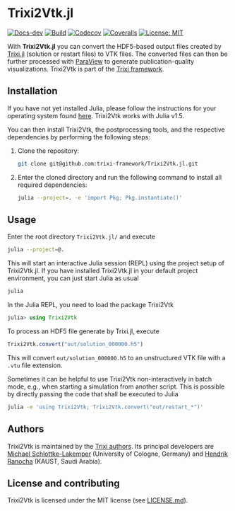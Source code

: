 # Trixi2Vtk.jl

<!-- [![Docs-stable](https://img.shields.io/badge/docs-stable-blue.svg)](https://trixi-framework.github.io/Trixi2Vtk.jl/stable) -->
[![Docs-dev](https://img.shields.io/badge/docs-dev-blue.svg)](https://trixi-framework.github.io/Trixi2Vtk.jl/dev)
[![Build](https://travis-ci.com/trixi-framework/Trixi2Vtk.jl.svg?branch=master)](https://travis-ci.com/trixi-framework/Trixi2Vtk.jl)
[![Codecov](https://codecov.io/gh/trixi-framework/Trixi2Vtk.jl/branch/master/graph/badge.svg)](https://codecov.io/gh/trixi-framework/Trixi2Vtk.jl)
[![Coveralls](https://coveralls.io/repos/github/trixi-framework/Trixi2Vtk.jl/badge.svg?branch=master)](https://coveralls.io/github/trixi-framework/Trixi2Vtk.jl?branch=master)
[![License: MIT](https://img.shields.io/badge/License-MIT-success.svg)](https://opensource.org/licenses/MIT)
<!-- [![GitHub commits since tagged version](https://img.shields.io/github/commits-since/trixi-framework/Trixi2Vtk.jl/v0.1.0.svg?style=social&logo=github)](https://github.com/trixi-framework/Trixi2Vtk.jl) -->

With **Trixi2Vtk.jl** you can convert the HDF5-based output files created by
[Trixi.jl](https://github.com/trixi-framework/Trixi.jl) (solution or restart
files) to VTK files. The converted files can then be further processed with
[ParaView](https://www.paraview.org) to generate publication-quality
visualizations. Trixi2Vtk is part of the [Trixi
framework](https://github.com/trixi-framework).


## Installation
If you have not yet installed Julia, please follow the instructions for your
operating system found [here](https://julialang.org/downloads/platform/).
Trixi2Vtk works with Julia v1.5.

You can then install Trixi2Vtk, the postprocessing tools, and the respective dependencies by
performing the following steps:

  1. Clone the repository:
     ```bash
     git clone git@github.com:trixi-framework/Trixi2Vtk.jl.git
     ```
  2. Enter the cloned directory and run the following command to install all
     required dependencies:
     ```bash
     julia --project=. -e 'import Pkg; Pkg.instantiate()'
     ```


## Usage
Enter the root directory `Trixi2Vtk.jl/` and execute
```bash
julia --project=@.
```
This will start an interactive Julia session (REPL) using the project setup
of Trixi2Vtk.jl. If you have installed Trixi2Vtk.jl in your default project environment,
you can just start Julia as usual
```bash
julia
```
In the Julia REPL, you need to load the package Trixi2Vtk
```julia
julia> using Trixi2Vtk
```
To process an HDF5 file generate by Trixi.jl, execute
```julia
Trixi2Vtk.convert("out/solution_000000.h5")
```
This will convert `out/solution_000000.h5` to an unstructured VTK file with a
`.vtu` file extension.

Sometimes it can be helpful to use Trixi2Vtk non-interactively in batch mode, e.g.,
when starting a simulation from another script. This is possible by directly passing
the code that shall be executed to Julia
```bash
julia -e 'using Trixi2Vtk; Trixi2Vtk.convert("out/restart_*")'
```


## Authors
Trixi2Vtk is maintained by the
[Trixi authors](https://github.com/trixi-framework/Trixi.jl/blob/master/AUTHORS.md).
Its principal developers are
[Michael Schlottke-Lakemper](https://www.mi.uni-koeln.de/NumSim/schlottke-lakemper)
(University of Cologne, Germany) and [Hendrik Ranocha](https://ranocha.de)
(KAUST, Saudi Arabia).


## License and contributing
Trixi2Vtk is licensed under the MIT license (see [LICENSE.md](LICENSE.md)).
